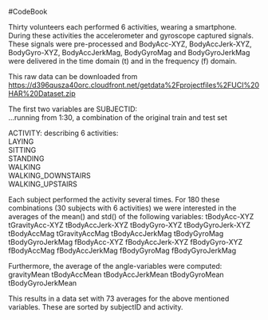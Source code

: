 #CodeBook

Thirty volunteers each performed 6 activities, wearing a smartphone. During these activities the accelerometer and gyroscope captured signals. These signals were pre-processed and BodyAcc-XYZ, BodyAccJerk-XYZ, BodyGyro-XYZ, BodyAccJerkMag, BodyGyroMag and BodyGyroJerkMag were delivered in the time domain (t) and in the frequency (f) domain.

This raw data can be downloaded from
https://d396qusza40orc.cloudfront.net/getdata%2Fprojectfiles%2FUCI%20HAR%20Dataset.zip

The first two variables are
SUBJECTID:  
...running from 1:30, a combination of the original train and test set

ACTIVITY: describing 6 activities:  
   LAYING   
   SITTING   
   STANDING   
   WALKING   
   WALKING_DOWNSTAIRS  
   WALKING_UPSTAIRS

Each subject performed the activity several times. For 180 these combinations (30 subjects with 6 activities) we were interested in the averages of the mean() and std() of the following variables:
tBodyAcc-XYZ
tGravityAcc-XYZ
tBodyAccJerk-XYZ
tBodyGyro-XYZ
tBodyGyroJerk-XYZ
tBodyAccMag
tGravityAccMag
tBodyAccJerkMag
tBodyGyroMag
tBodyGyroJerkMag
fBodyAcc-XYZ
fBodyAccJerk-XYZ
fBodyGyro-XYZ
fBodyAccMag
fBodyAccJerkMag
fBodyGyroMag
fBodyGyroJerkMag

Furthermore, the average of the angle-variables were computed:
gravityMean
tBodyAccMean
tBodyAccJerkMean
tBodyGyroMean
tBodyGyroJerkMean

This results in a data set with 73 averages for the above mentioned variables. These are sorted by subjectID and activity.